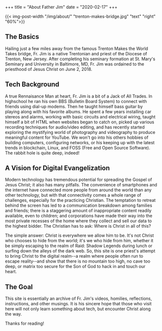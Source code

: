 +++
title = "About Father Jim"
date = "2020-02-17"
+++

{{< img-post-width "/img/about/" "trenton-makes-bridge.jpg" "text" "right" "60%">}}

<!--![Image -size75](/img/about/trenton-makes-bridge.jpg)-->

## The Basics

Hailing just a few miles away from the famous Trenton Makes the World Takes bridge, Fr. Jim is a native Trentonian and priest of the Diocese of Trenton, New Jersey. After completing his seminary formation at St. Mary's Seminary and University in Baltimore, MD, Fr. Jim was ordained to the priesthood of Jesus Christ on June 2, 2018.

## Tech Background

A true Rennaisance Man at heart, Fr. Jim is a bit of a Jack of All Trades. In highschool he ran his own BBS (Bulletin Board System) to connect with friends using dial-up modems. Then he taught himself bass guitar by playing along with his favorite albums. He spent a few years installing car stereos and alarms, working with basic circuits and electrical wiring, taught himself a bit of HTML when websites began to catch on, picked up various recording techniques for audio/video editing, and has recently started exploring the mystifying world of photography and videography to produce meaningful content for YouTube. We won't go into his others hobbies of building computers, configuring networks, or his keeping up with the latest trends in blockchain, Linux, and FOSS (Free and Open Source Software). The rabbit hole is quite deep, indeed!

## A Vision for Digital Evangelization

Modern technology has tremendous potential for spreading the Gospel of Jesus Christ; it also has many pitfalls. The convenience of smartphones and the internet have connected more people from around the world than any other technology, but with that connectivity comes a whole range of challenges, especially for the practicing Christian. The temptation to retreat behind the screen has led to a communication breakdown among families and friends; there is a staggering amount of inappropriate content readily available, even to children; and corporations have made their way into the most private recesses of the home where they collect and sell our data to the highest bidder. The Christian has to ask: Where is Christ in all of this?

The simple answer: Christ is everywhere we allow him to be. It's not Christ who chooses to hide from the world; it's we who hide from him, whether it be simply escaping to the realm of Raid: Shadow Legends during lunch or surfing down the alleys of the dark web. So, this site is one priest's attempt to bring Christ to the digital realm--a realm where people often run to escape reality--and show that there is no mountain too high, no cave too deep, or matrix too secure for the Son of God to hack in and touch our heart.

## The Goal

This site is essentially an archive of Fr. Jim's videos, homilies, reflections, instructions, and other musings. It is his sincere hope that those who visit here will not only learn something about tech, but encounter Christ along the way.

Thanks for reading!